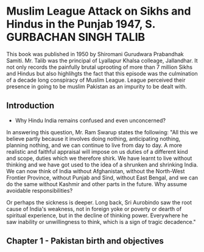 # Muslim League Attack on Sikhs and Hindus in the Punjab 1947, S. GURBACHAN SINGH TALIB
This book was published in 1950 by Shiromani Gurudwara Prabandhak Samiti. Mr. Talib was the principal of Lyallapur Khalsa colleage, Jallandhar. It not only records the painfully brutal uprooting of more than 7 million Sikhs and Hindus but also highlihgts the fact that this episode was the culmination of a decade long conspiracy of Muslim League. League perceived their presence in going to be muslim Pakistan as an impurity to be dealt with.

## Introduction

- Why Hindu India remains confused and even unconcerned? 

In answering this question, Mr. Ram Swarup states the following: "All this we believe partly because it involves doing nothing, anticipating nothing, planning nothing, and we can continue to live from day to day.  A more realistic and faithful appraisal will impose on us duties of a different kind and scope, duties which we therefore shirk.  We have learnt to live without thinking and we have got used to the idea of a shrunken and shrinking India.  We can now think of India without Afghanistan, without the North-West Frontier Province, without Punjab and Sind, without East Bengal, and we can do the same without Kashmir and other parts in the future.  Why assume avoidable responsibilities?

Or perhaps the sickness is deeper.  Long back, Sri Aurobindo saw the root cause of India's weakness, not in foreign yoke or poverty or dearth of spiritual experience, but in the decline of thinking power. Everywhere he saw inability or unwillingness to think, which is a sign of tragic decadence."

## Chapter 1 - Pakistan birth and objectives
